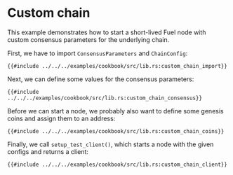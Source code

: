 # Custom chain

This example demonstrates how to start a short-lived Fuel node with custom consensus parameters for the underlying chain.

First, we have to import `ConsensusParameters` and `ChainConfig`:

```rust,ignore
{{#include ../../../examples/cookbook/src/lib.rs:custom_chain_import}}
```

Next, we can define some values for the consensus parameters:

```rust,ignore
{{#include ../../../examples/cookbook/src/lib.rs:custom_chain_consensus}}
```

Before we can start a node, we probably also want to define some genesis coins and assign them to an address:

```rust,ignore
{{#include ../../../examples/cookbook/src/lib.rs:custom_chain_coins}}
```

Finally, we call `setup_test_client()`, which starts a node with the given configs and returns a client:

```rust,ignore
{{#include ../../../examples/cookbook/src/lib.rs:custom_chain_client}}
```
